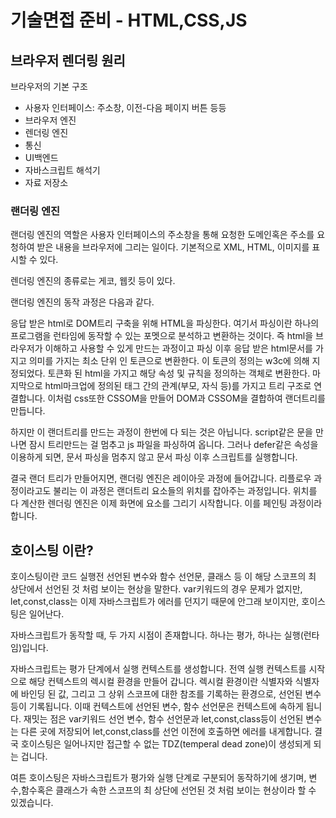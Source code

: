 # 기술면접 준비 - HTML,CSS,JS

## 브라우저 렌더링 원리

브라우저의 기본 구조
- 사용자 인터페이스: 주소창, 이전-다음 페이지 버튼 등등
- 브라우저 엔진
- 렌더링 엔진
- 통신
- UI백엔드
- 자바스크립트 해석기
- 자료 저장소

### 랜더링 엔진
랜더링 엔진의 역할은 사용자 인터페이스의 주소창을 통해 요청한 도메인혹은 주소를 요청하여 받은 내용을 브라우저에 그리는 일이다. 기본적으로 XML, HTML, 이미지를 표시할 수 있다.

렌더링 엔진의 종류로는 게코, 웹킷 등이 있다.

랜더링 엔진의 동작 과정은 다음과 같다.

응답 받은 html로 DOM트리 구축을 위해 HTML을 파싱한다. 여기서 파싱이란 하나의 프로그램을 런타임에 동작할 수 있는 포멧으로 분석하고 변환하는 것이다. 즉 html을 브라우저가 이해하고 사용할 수 있게 만드는 과정이고 파싱 이후 응답 받은 html문서를 가지고 의미를 가지는 최소 단위 인 토큰으로 변환한다. 이 토큰의 정의는 w3c에 의해 지정되었다. 토큰화 된 html을 가지고 해당 속성 및 규칙을 정의하는 객체로 변환한다. 마지막으로 html마크업에 정의된 태그 간의 관계(부모, 자식 등)를 가지고 트리 구조로 연결합니다. 이처럼 css또한 CSSOM을 만들어 DOM과 CSSOM을 결합하여 랜더트리를 만듭니다.

하지만 이 랜더트리를 만드는 과정이 한번에 다 되는 것은 아닙니다. script같은 문을 만나면 잠시 트리만드는 걸 멈추고 js 파일을 파싱하여 옵니다. 그러나 defer같은 속성을 이용하게 되면, 문서 파싱을 멈추지 않고 문서 파싱 이후 스크립트를 실행합니다.

결국 랜더 트리가 만들어지면, 랜더링 엔진은 레이아웃 과정에 들어갑니다. 리플로우 과정이라고도 불리는 이 과정은 랜더트리 요소들의 위치를 잡아주는 과정입니다. 위치를 다 계산한 렌더링 엔진은 이제 화면에 요소를 그리기 시작합니다. 이를 페인팅 과정이라 합니다. 

## 호이스팅 이란?
호이스팅이란 코드 실행전 선언된 변수와 함수 선언문, 클래스 등 이 해당 스코프의 최 상단에서 선언된 것 처럼 보이는 현상을 말한다. var키워드의 경우 문제가 없지만, let,const,class는 이제 자바스크립트가 에러를 던지기 때문에 안그래 보이지만, 호이스팅은 일어난다.

자바스크립트가 동작할 때, 두 가지 시점이 존재합니다. 하나는 평가, 하나는 실행(런타임)입니다.

자바스크립트는 평가 단계에서 실행 컨텍스트를 생성합니다. 전역 실행 컨텍스트를 시작으로 해당 컨텍스트의 렉시컬 환경을 만들어 갑니다. 렉시컬 환경이란 식별자와 식별자에 바인딩 된 값, 그리고 그 상위 스코프에 대한 참조를 기록하는 환경으로, 선언된 변수 등이 기록됩니다. 이때 컨텍스트에 선언된 변수, 함수 선언문은 컨텍스트에 속하게 됩니다.  재밋는 점은 var키워드 선언 변수, 함수 선언문과 let,const,class등이 선언된 변수는 다른 곳에 저장되어 let,const,class를 선언 이전에 호출하면 에러를 내게합니다. 결국 호이스팅은 일어나지만 접근할 수 없는 TDZ(temperal dead zone)이 생성되게 되는 겁니다.

여튼 호이스팅은 자바스크립트가 평가와 실행 단계로 구분되어 동작하기에 생기며, 변수,함수혹은 클래스가 속한 스코프의 최 상단에 선언된 것 처럼 보이는 현상이라 할 수 있겠습니다.
